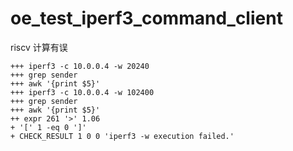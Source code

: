 # oe_test_iperf3_command_client

riscv 计算有误

```
+++ iperf3 -c 10.0.0.4 -w 20240
+++ grep sender
+++ awk '{print $5}'
+++ iperf3 -c 10.0.0.4 -w 102400
+++ grep sender
+++ awk '{print $5}'
++ expr 261 '>' 1.06
+ '[' 1 -eq 0 ']'
+ CHECK_RESULT 1 0 0 'iperf3 -w execution failed.'
```

